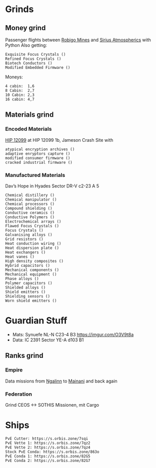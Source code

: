 # Grinds
## Money grind
Passenger flights between [Robigo Mines](https://inara.cz/galaxy-station/42265/) and [Sirius Atmospherics](https://inara.cz/galaxy-station/151365/) with Python
Also getting:

    Exquisite Focus Crystals ()
    Refined Focus Crystals ()
    Biotech Conductors ()
    Modified Embedded Firmware ()

Moneys:

    4 cabin:  1,6
    8 Cabin:  2,7
    10 Cabin: 2,3
    16 cabin: 4,7

## Materials grind
### Encoded Materials
[HIP 12099](https://inara.cz/galaxy-starsystem/47296/) at HIP 12099 1b, Jameson Crash Site with

    atypical encryption archives ()
    adaptive enryptors capture ()
    modified consumer firmware ()
    cracked industrial firmware ()

### Manufactured Materials
Dav’s Hope in Hyades Sector DR-V c2-23 A 5

    Chemical distillery ()
    Chemical manipulator ()
    Chemical processors ()
    Compound shielding ()
    Conductive ceramics ()
    Conductive Polymers ()
    Electrochemical arrays ()
    Flawed Focus Crystals ()
    Focus Crystals ()
    Galvanising alloys () 
    Grid resistors ()
    Heat conduction wiring ()
    Heat dispersion plate ()
    Heat exchangers ()
    Heat vanes ()
    High density composites ()
    Hybrid capacitors ()
    Mechanical components ()
    Mechanical equipment ()
    Phase alloys ()
    Polymer capacitors ()
    Shielded alloys ()
    Shield emitters ()
    Shielding sensors ()
    Worn shield emitters ()

# Guardian Stuff
- Mats: Synuefe NL-N C23-4 B3 https://imgur.com/O3V9t8a
- Data: IC 2391 Sector YE-A d103 B1

## Ranks grind
### Empire
Data missions from [Ngalinn](https://inara.cz/galaxy-station/37051/) to [Mainani](https://inara.cz/galaxy-station/35821/) and back again

### Federation
Grind CEOS <-> SOTHIS Missionen, mit Cargo


# Ships

    PvE Cutter: https://s.orbis.zone/7sqi
    PvE Vette 1: https://s.orbis.zone/7qz2
    PvE Vette 2: https://s.orbis.zone/7qz4
    Stock PvE Conda: https://s.orbis.zone/863o
    PvE Conda 1: https://s.orbis.zone/82G5
    PvE Conda 2: https://s.orbis.zone/82G7


